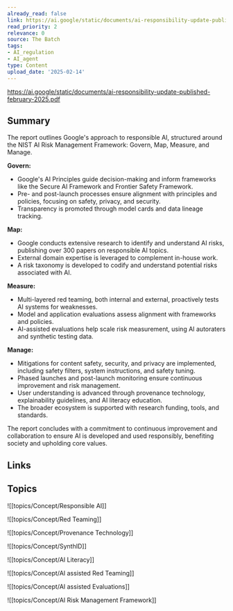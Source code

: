 ```yaml
---
already_read: false
link: https://ai.google/static/documents/ai-responsibility-update-published-february-2025.pdf
read_priority: 2
relevance: 0
source: The Batch
tags:
- AI_regulation
- AI_agent
type: Content
upload_date: '2025-02-14'
---
```


https://ai.google/static/documents/ai-responsibility-update-published-february-2025.pdf
## Summary

The report outlines Google's approach to responsible AI, structured around the NIST AI Risk Management Framework: Govern, Map, Measure, and Manage.

**Govern:**
- Google's AI Principles guide decision-making and inform frameworks like the Secure AI Framework and Frontier Safety Framework.
- Pre- and post-launch processes ensure alignment with principles and policies, focusing on safety, privacy, and security.
- Transparency is promoted through model cards and data lineage tracking.

**Map:**
- Google conducts extensive research to identify and understand AI risks, publishing over 300 papers on responsible AI topics.
- External domain expertise is leveraged to complement in-house work.
- A risk taxonomy is developed to codify and understand potential risks associated with AI.

**Measure:**
- Multi-layered red teaming, both internal and external, proactively tests AI systems for weaknesses.
- Model and application evaluations assess alignment with frameworks and policies.
- AI-assisted evaluations help scale risk measurement, using AI autoraters and synthetic testing data.

**Manage:**
- Mitigations for content safety, security, and privacy are implemented, including safety filters, system instructions, and safety tuning.
- Phased launches and post-launch monitoring ensure continuous improvement and risk management.
- User understanding is advanced through provenance technology, explainability guidelines, and AI literacy education.
- The broader ecosystem is supported with research funding, tools, and standards.

The report concludes with a commitment to continuous improvement and collaboration to ensure AI is developed and used responsibly, benefiting society and upholding core values.
## Links


## Topics

![[topics/Concept/Responsible AI]]

![[topics/Concept/Red Teaming]]

![[topics/Concept/Provenance Technology]]

![[topics/Concept/SynthID]]

![[topics/Concept/AI Literacy]]

![[topics/Concept/AI assisted Red Teaming]]

![[topics/Concept/AI assisted Evaluations]]

![[topics/Concept/AI Risk Management Framework]]